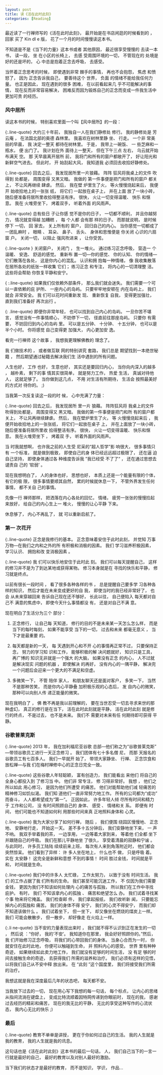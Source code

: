```yaml
---
layout: post
title: 读《活在此时此刻》
categories: [Reading]
---
```


最近读了一行禅师写的《活在此时此刻》， 最开始是在书店闲逛的时候看到的 ， 回家 买了 Kin dl e 版， 花了一个月的时间慢慢读这本书。

不知道是不是《当下的力量》这本书或者 其他原因， 最近很享受慢慢的 去读一本 书， 读一段， 坐 在小区的长椅上， 去感 受周围环境的一切， 不管现在的 处境是好的还是坏的， 心 中总是抱着正念去呼吸， 去感受。
 
当怀着正念思考的时候， 即使遇到非常 棘手的事情，  再也不会抱怨， 焦虑 和愤怒了， 因为 正念告诉我自己， 要善待这个 世界， 负面 的情绪不能给我任何力 量。 也正是因此， 现在遇到的很多 困难， 在以前看起来几 乎不可能解决的事情， 现在反而非常容易解决， 困难反而因为锻炼自己的正念而变成一件我生活中更加可贵 的经历。

### 风中居所
读这本书的时候， 特别喜欢里面一个叫【风中居所】的一段： 

{:.line-quote}
大约三十年前， 我独自一人在我们静修处 修行。 我的静修处是 芳云庵 ， 在法国北部的奥德 森林里。 我喜欢在树林里静 坐、  行走。 一个非 常美丽的早晨， 我 决定一整天 都待在树林里。 于是，  我带上一碗饭、 一 些芝麻和一瓶水， 便 出门了。 我计划在外 面待上一整天， 但在下午三点 左右， 乌云就开始布满天 空。 那 天早晨离开居所 前， 我将门和所有的窗户都敞开了， 好让阳光和新鲜空气进去。 但此时， 开 始刮起大风， 我知道我 必须回去收拾好静修处。

{:.line-quote} 
回去之后， 我发现居所里一片狼藉。 阵阵 狂风将我桌上的文件 吹得到 处都是， 周围变得 又黑又暗。 我做的 第一件事便是把门和所有的窗户 都关上， 不让风再继续 肆虐。 然后， 我在壁 炉里生了火， 等火慢慢烧起来后，  我便开 始收拾地上的一张张 纸， 将它们 一起放在桌子上， 并在上面 放了一块小砖， 随后便准备将居所里收拾得整洁有序。 很快， 火让一切变得温暖、 快乐 和惬意。 我在 火堆旁坐下，  烤着双手， 听着外面 的风雨声。

{:.line-quote}
总有些日 子让你感 觉不是你的日子， 一切都不顺利， 并且你越努力， 情况就变得越 加糟糕 ， 每 个人都 会有那 样的日子。 而那就说明， 是时候停下 一切， 回 家去， 关上所有的 窗户， 回归自己的内心。 当你感觉一切都成了一团乱麻时 ， 眼睛 、 耳朵、 鼻子、 舌头、  身体和思惟便是 你关闭 心识的六扇窗 户。 关闭一切， 以阻止 强风吹进来 ， 让你受苦。

{:.line-quote }
关闭窗户， 关闭门 ， 生一堆火。 通过练习正念呼吸， 营造一 个温暖、 安逸、 舒适的感觉。 重新布 置一切—你的感觉、 你的认知、 你的情绪—它们散落在各处， 这是你内心的混乱。 认识和拥 抱每一种情绪， 像 我收集散落在居所各处的纸张一样收集 它们； 练习正念 和专注， 将内心的一切清理整 洁。 这些将会帮助 你恢复平静和安宁。

{ :.line-quote}
 如果我们仅依赖外部条件， 那么我们就会迷失。 我们需要一个可以一直依赖的庇 护所、 一座内心的岛屿。  只要牢牢地安顿在 内在岛屿上， 我们就会 非常安全。 我 们可以花时间重新发 现、 重新恢复 自我， 变得更加强壮，  直到我们准备好 再次出行 。

{: .line-quote}
即便你非常年轻，  也可以找到自己内心的岛屿。 一旦你苦不堪 言， 感觉没有一件事情顺心， 不妨停下一切， 径直前往那座岛屿。 只要你 有需要， 不妨回归到内心的岛屿 里。 可以是五分钟、 十分钟、 十五分钟， 也可以是半个小时。 你将感觉 自己变得更 加强大， 内心更加安 逸。

看完一行禅师 这个故事 ， 我想我更理解佛教的 理念了。

我 们做技术的 ， 或者做互联 网的特别讲究 套路， 我们总是 期望找到一本绝世秘籍 ， 然后期望通过秘籍去解决我们生 活中遇到的所有问题。

人生也好， 工作 也好， 生意也好， 其实还是要回归内心， 当你向内深入的越多 ， 越朴素， 剩下的事 情其实很简单， 就是努力工作， 热爱 生活， 真诚对待他 人， 这就足够了。 当你做到这几点， 不用 对生活有所期待，  生活会 按照最美好的方式对 待你的。 ;)

 
当我第一次反复读这一段的时 候， 心中充满了力量： 

{:.line-quote}
回去之后， 我发现居所 里一片 狼藉。 阵阵狂风将 我桌上的文件 吹得到处都是，  周围变得又 黑又暗。 我做的第一件事便是把门和所 有的窗户都关上， 不让风再继续肆虐。 然后，  我在壁炉里生了火， 等 火慢慢烧起来后 ， 我便开始收拾地上的一张张纸，  将它们一起放在桌子 上， 并在上面放了一块小砖， 随后便准备将居所里收 拾得整洁有序。 很快， 火让一切变得温暖、 快乐和惬意。  我在火堆旁坐下 ， 烤着双 手， 听着外面的风雨声。

当 时我就想啊， 也许我之前的人生受 尼采的“超人哲学”影 响很大， 很多事情只有 一个标准， 就是做到极致， 即使自己的身 体已经远远超过极限了，  还在逼 迫自己坚持， 即使身体通过各 种维度告诉我 ”我已经受 不了了“ ， 还在通过思想去谴责自 己的 ‘软弱’ 。

现在我想明白了， 人的身体也好， 思想也好， 本质上还是一个能量有限的个体， 有它的极 限， 很多事情要顺其自然， 累的时候就休息一下， 不管外界发生任何事情， 都不关自 己的事情。

先像一行 禅师那样， 把洒落在内心各处的回忆， 情绪， 疲劳一张张的慢慢捡起来放好， 给自己的内心生上一 堆火， 慢慢的让心平静 下来。

休息够了， 内心不再乱了， 就 可以重新启航了。

### 第一 次花开

{:.line-quote} 
正念是我修行的基本。 正念意味着安住于此时此刻， 并觉知 万事万物—在我们之内和之外的所 有积极和消极的因素。 我们 学习滋养积极因素， 学习认识、 拥抱和改 变消极因素 。

{:.line-quote}
我 们可以快乐地安住于此时此 刻。 我们可以每天提醒自己， 这样的修习并不是为了到达某地或获得某物。 修习本身就是在 寻找的快乐和平静， 修习就是终点。
 
以前有很长一段时间 ， 看了很多各种各样的书 ， 总是提醒自己要多学 习各种各样的知识， 然后才能在未来变成更好的自 我， 即使当时的我已经非常好了， 也会 从未来穿越回来 告诉自己现在还不够好， 长此以往， 自己便陷入 每天都对自己不 满意的焦虑中， 即使今天什么事情都没 有， 还是对自己不满 意。

现在明白了生活分为三个 部分：

1.  正念修行， 让自己每 天知道， 修行的目的不是未来某一天怎么怎么样， 而是当下的每时每刻， 如果不能享受 当下的一切， 过去和未来 都毫无意义 ， 当下才是最重要 的。

2. 每天都是新的一天， 每 天遇到开心和不开 心的事情再正常不过， 只要保持正念， 努力的学习知 识和工作， 能够积极的解 决问题就好， 知识只是工具， 再广博的 知识无非就是一个强大 的大脑， 如果没有正念 的内心， 人不过就是解决现实 问题的机器 ， 即使解决 的再好， 没有内心的一隅平静， 解决完一个问题后会迎来一个更大的不满足和空虚。

3. 多微笑一下， 不管 陪伴 家人， 和朋友聊天还是面对客户， 多笑一下， 当然不是那种苦笑， 而是你内心平静叠 加积极乐观的心态后， 发 自内心的微笑， 那种可以向别人传 递正能量的微笑。
 
现在我明白了 ， 佛 教不再是我以前理解的， 要在当世忍受一切去寻求来世的那种虚幻， 真正的修行是在当下， 活在此时此刻就是平静，  活在此时此刻 就是修行的终点， 不是过去， 也不是未来。 我们不 需要对未来有任 何期待即可获得 平静。 

### 谷歌普莱克斯 

{:.line-quote}
2013 年， 我在加利福尼亚谷歌 总部—他们称之为“谷歌普莱克斯” —带领谷歌员工进行一天正念修习 。 我们团体有七十多名僧 尼， 而那 天报名的谷歌员工有七百多人。 我们一早就开 始了， 带领大家静坐、  行禅、 正念饮食和 放松禅—与我 们在梅村禅修中心的正念日完全一致。

{:.line-quote}
这些谷歌人年轻聪颖， 富有创造力， 我们能看出 来他们 将自己的全身心都投入到 了修习当 中。 他们非 常专注， 修 习得非常好。 我想 ， 他们之所以如此 用心修习， 是因为他们所遭受 的痛苦。  他们对能帮助他们减 轻痛苦的精神修习如饥似渴。 我们知 道他们一直非常努力地工作。 所有的公司都为“成功” 而奋斗，  人人都希望成为“第一”。  正因如此， 许多年轻人倾 尽所有时间和精力于 工作和公司， 没 有时间照顾自己的 身体、 感受 、 情绪和关 系。 即便有 时间， 他们可能也不知道如何利 用那些时间来真 正地照料身体和 心灵。

{:.line-quote}
我为大家分享了如何行禅， 随后 ， 我们便围 绕园区慢慢地、 正念 地、 安静地行走， 开始这一天。 差不多十五分钟后，  我们安静地坐下来， 一 声不响。 我双手举着我的茶， 一边享用，  一边等着大家到来， 等着他 们全都 坐下并跟随自己的呼吸。  我们在那儿平静地坐 了很久， 享受着清晨的寂静和宁谧 。 与此同时， 许多员工陆陆 续续前来上班， 每次有人来到角落附近时，  他们都会突然惊呆。  他们看到了异样： 许 多人坐在地上， 什么也不 做， 只是呼吸 着。 实在 太安静！ 这完全是新鲜和意想 不到的事情！ 时间 胜过金钱， 时间就是平和， 时间就是生命。

{:.line-quote}
我们中的许多人 太忙碌， 工作太努力， 以致于没有 时间生活。 我们 的工作占据了我 们所有的生命。  我们甚至可能沉迷工作， 不 仅因为我们需要金钱，  更因为我们不知该如何处理内 心的痛苦与孤独，  所以我们在工作中寻找 庇护。 有时， 我们 不知该拿内心的孤独 、 痛苦和绝望怎么 办。 我们试着寻找某个事 物来将它掩盖。 我们检查邮 件， 我们拿起报纸， 我们收听新 闻， 只要能忘掉内心的孤独和 痛苦。 我们的身体不得 安宁， 我们的心灵不得安宁，  而我们却不知道该做什么 。 我们试着坐下， 但一坐下， 却又像坐在燃烧的煤炭上一样。 我们 可能会散散步， 但一散步， 却好像走 在火焰上一样。

{:.li ne-quote}
当不安的力量表现出来时 ， 我们就不得不认识到正在发生的一切 ， 然后说 ：“你好， 我的‘不安’。 我知道你在那里，  我会好好照顾你的。”然后， 我 们开始修习正念呼吸， 将我们的心带回我们的身体。 当身心合而为一时， 你就安住在此时此地， 你便可以触碰到生命， 并 照料内心的感受。 世界 里有种种奇迹， 如果继续如此卖力地工作， 我们就没有足够的时间生活， 没 有足 够的时间去接触生命的奇迹， 去获得我们 所需的滋养和治疗。 我们必须有这样的见悟， 以将我们自己从不安中释 放出来。 在 “此刻 ”这个国度里， 我们将接受我们所需的治疗。

我想这就是我在深度最后几年的状态吧， 每天都不安。

当我放下过去的一切， 现在用心写下我想的每一句话， 每个标点， 让内心的思绪从指间流淌在键盘上， 变成比特流顺着因特网传递到你眼前时， 现在的我， 感谢过去经历的精彩和痛苦， 现在的我无比的平静， 无比的享受这种写作的心流状态， 我内心无比的快乐 ;)

### 最后

{:.line-quote}
教育不单单是讲授， 更在于你如何过自己的生活。 我的人生就是我的教育， 我的人生就是我的讯息。

这句话也是《活在此时此刻》这本书的最后一句话， 人， 我们自己当下的一言一行就是最好的自己， 最好的教育以及对别人最好的激励。

当下我们的状态才是最好的教育， 而不是知识， 学识， 作品...
